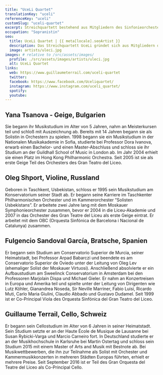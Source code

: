 ```yaml
---
title: "UceLi Quartet"
translationKey: "uceli"
referenceKey: "uceli"
customSlug: "uceli-quartet"
excerpt: Streichquartett bestehend aus Mitgliedern des Sinfonieorchesters des Gran Teatre del Liceu in Barcelona. Yana Tsanova und Oleg Shport (Violine), Claire Bobij (Viola), Guillaume Terrail (Cello).
occupation: "Sopranistin"
seo:
  title: UceLi Quartet | {{ meta[locale].seoArtist }}
  description: Das Streichquartett UceLi gründet sich aus Mitgliedern des Sinfonieorchesters des Gran Teatre del Liceu in Barcelona.
  image: artists/uleci.jpg
images: # relative to /src/assets/images/
  profile: ./src/assets/images/artists/uleci.jpg
  alt: UceLi Quartet
links:
  web: https://www.guillaumeterrail.com/uceli-quartet
  twitter:
  facebook: https://www.facebook.com/Uceliquartet/
  instagram: https://www.instagram.com/uceli_quartet/
  spotify:
  youtube:
---
```


## Yana Tsanova - Geige, Bulgarien

Sie begann ihr Musikstudium im Alter von 5 Jahren, nahm an Meisterkursen teil und schloß mit Auszeichnung ab. Bereits mit 14 Jahren begann sie als Solistin in Orchestern zu spielen. 1998 begann sie ein Musikstudium in der Nationalen Musikakademie in Sofia, studierte bei Professor Dora Ivanova, erwarb einen Bachelor- und einen Master-Abschluss und schloss sie ihr Studium an der Guildhall School of Music in London ab. Im Jahr 2004 erhielt sie einen Platz im Hong Kong Philharmonic Orchestra. Seit 2005 ist sie als erste Geige Teil des Orchesters des Gran Teatro del Liceo.

## Oleg Shport, Violine, Russland

Geboren in Taschkent, Usbekistan, schloss er 1995 sein Musikstudium am Konservatorium seiner Stadt ab. Er begann seine Karriere im Taschkenter Philharmonischen Orchester und im Kammerorchester “Solisten Usbekistans”. Er arbeitete zwei Jahre lang mit dem Moskauer Symphonieorchester zusammen, bevor er 2004 in die Liceu-Akademie und 2007 in das Orchester des Gran Teatre del Liceu als erste Geige eintrat. Er arbeitet mit dem OBC (Orquesta Sinfónica de Barcelona i Nacional de Catalunya) zusammen.

## Fulgencio Sandoval García, Bratsche, Spanien

Er begann sein Studium am Conservatorio Superior de Murcia, seiner Heimatstadt, bei Professor Arpad Babarczi und beendete es am Conservatorio Superior de Oviedo unter der Leitung von Oleg Lev (ehemaliger Solist der Moskauer Virtuosi). Anschließend absolvierte er ein Aufbaustudium am Sweelinck Conservatorium in Amsterdam bei den Professoren Marjolain Dispa und Michael Gieler.
Er nahm an Konzertreisen in Europa und Amerika teil und spielte unter der Leitung von Dirigenten wie Lutz Köhler, Gianandrea Noseda, Sir Neville Marriner, Fabio Luisi, Ricardo Muti, Carlo Maria Giulini, Claudio Abbado und Gustavo Dudamel.
Seit 1999 ist er Co-Principal Viola des Orquesta Sinfónica del Gran Teatro del Liceo.

## Guillaume Terrail, Cello, Schweiz

Er begann sein Cellostudium im Alter von 6 Jahren in seiner Heimatstadt. Sein Studium setzte er an der Haute École de Musique de Lausanne bei Susan Rybicki-Varga und Marcio Carneiro fort. In Deutschland studierte er an der Musikhochschule in Karlsruhe bei Martin Ostertag und schloss sein Studium 2015 mit einem Master of Arts and Musik mit Bestnote ab. Bei Musikwettbewerben, die ihn zur Teilnahme als Solist mit Orchester und Kammermusikkonzerten in mehreren Städten Europas führten, erhielt er mehrere Preise. Seit September 2016 ist er Teil des Gran Orquesta del Teatre del Liceo als Co-Principal Cello.

